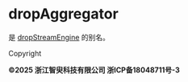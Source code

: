 # dropAggregator

是 [dropStreamEngine](dropStreamEngine.md) 的别名。

Copyright

**©2025 浙江智臾科技有限公司 浙ICP备18048711号-3**
